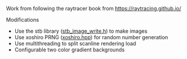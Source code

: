 Work from following the raytracer book from https://raytracing.github.io/

Modifications
+ Use the stb library ([stb_image_write.h](https://github.com/nothings/stb/blob/master/stb_image_write.h)) to make images
+ Use xoshiro PRNG ([xoshiro.hpp](https://gist.github.com/imneme/3eb1bcc5418c4ae83c4c6a86d9cbb1cd)) for random number generation
+ Use multithreading to split scanline rendering load
+ Configurable two color gradient backgrounds